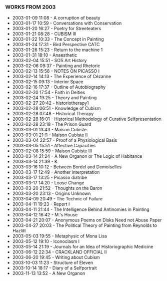 ### WORKS FROM 2003
* 2003-01-09 11:08 - A corruption of beauty
* 2003-01-17 10:59 - Conversations with Conservation
* 2003-01-20 16:27 - Poetry for Streeteaters
* 2003-01-21 08:28 - CUBISM III
* 2003-01-22 10:33 - The Concept in Painting
* 2003-01-24 17:31 - Bird Perspective CATC
* 2003-01-26 15:23 - Return to the machine 1
* 2003-01-31 18:10 - Anaesthetic
* 2003-02-04 15:51 - SOS Art History
* 2003-02-06 09:37 - Painting and Rhetoric
* 2003-02-13 15:58 - NOTES ON PICASSO I
* 2003-02-14 14:13 - The Experience of Cézanne
* 2003-02-15 09:13 - Interior Space
* 2003-02-16 17:37 - Outline of Autobiography
* 2003-02-20 17:54 - Faith in Deities
* 2003-02-24 19:25 - Theory and Painting
* 2003-02-27 20:42 - historiotherapy1
* 2003-02-28 06:51 - Knowledge of Cubism
* 2003-02-28 07:48 - Historical Therapy
* 2003-02-28 16:01 - Historical Methodology of Curative Selfpresentation
* 2003-02-28 23:18 - The Prison Guard
* 2003-03-01 13:43 - Maison Cubiste
* 2003-03-01 21:!1 - Maison Cubiste II
* 2003-03-04 22:57 - Proof of a Physiological Basis
* 2003-03-05 15:51 - Affective Capacities
* 2003-02-08 15:59 - Maison Cubiste III
* 2003-03-14 21:24 - A New Organon or The Logic of Habitance
* 2003-03-14 21:39 - K
* 2003-03-16 10:12 - Between Bordel and Demoiselles
* 2003-03-17 12:49 - Another interpretation
* 2003-03-17 13:25 - Picasso diatribe
* 2003-03-17 14:20 - Loose Change
* 2003-03-20 21:52 - Thoughts on the Baron
* 2003-03-20 23:13 - Origins Unknown
* 2003-04-09 20:49 - The Technic of Failure
* 2003-04-11 19:23 - Report I
* 2003-04-11 21:44 - The Intelligence Behind Antinomies in Painting
* 2003-04-12 16:42 - M.'s House
* 2003-04-21 20:07 - Anonymous Poems on Disks Need not Abuse Paper
* 2003-04-27 20:03 - The Political Theory of Painting from Reynolds to Hazlitt
* 2003-05-03 19:55 - Metaphysic of Mona Lisa
* 2003-05-12 19:10 - Iconoclasm I
* 2003-05-14 21:19 - Journals for an Idea of Historiographic Medicine
* 2003-06-12 22:34 - CRACKLAND OFFICIAL II
* 2003-06-20 19:45 - Writing about Cubism
* 2003-10-03 11:23 - Structure of Eleven
* 2003-10-14 18:17 - Diary of a Selfportrait
* 2003-11-13 13:52 - A New Organon
